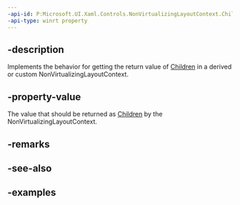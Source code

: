 ```yaml
---
-api-id: P:Microsoft.UI.Xaml.Controls.NonVirtualizingLayoutContext.ChildrenCore
-api-type: winrt property
---
```


## -description

Implements the behavior for getting the return value of [Children](nonvirtualizinglayoutcontext_children.md) in a derived or custom NonVirtualizingLayoutContext.

## -property-value

The value that should be returned as [Children](nonvirtualizinglayoutcontext_children.md) by the NonVirtualizingLayoutContext.

## -remarks

## -see-also

## -examples

